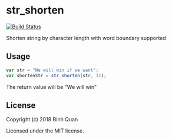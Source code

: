 # str_shorten
[![Build Status](https://travis-ci.org/binhqd/str_shorten.svg?branch=master)](https://travis-ci.org/binhqd/str_shorten)

Shorten string by character length with word boundary supported

## Usage

```javascript
var str = "We will win if we want";
var shortenStr = str_shorten(str, 11);
```

The return value will be "We will win"

## License
Copyright (c) 2018 Binh Quan

Licensed under the MIT license.
